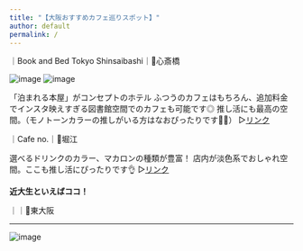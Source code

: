 ```yaml
---
title: "【大阪おすすめカフェ巡りスポット】"
author: default
permalink: /
---
```


｜Book and Bed Tokyo Shinsaibashi｜📍心斎橋  

![image](/GHPages_WebSite/assets/images/unnamed(5).jpg)
![image](/GHPages_WebSiteassets/images/IMG_0525.jpeg)

「泊まれる本屋」がコンセプトのホテル
ふつうのカフェはもちろん、追加料金でインスタ映えすぎる図書館空間でのカフェも可能です◎
推し活にも最高の空間。（モノトーンカラーの推しがいる方はなおぴったりです🖤🤍）
▷[リンク](https://bookandbedtokyo.com/ja/shinsaibashi/)

｜Cafe no.｜📍堀江



選べるドリンクのカラー、マカロンの種類が豊富！
店内が淡色系でおしゃれ空間。ここも推し活にぴったりです👌
▷[リンク](https://cafeno.jp/)


**近大生といえばココ！**　　

｜｜📍東大阪


---
![image](/GHPages_WebSite/assets/images/logo-150.png)
